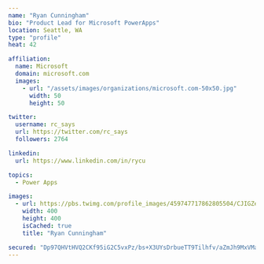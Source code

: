 ```yaml
---
name: "Ryan Cunningham"
bio: "Product Lead for Microsoft PowerApps"
location: Seattle, WA
type: "profile"
heat: 42

affiliation:
  name: Microsoft
  domain: microsoft.com
  images:
    - url: "/assets/images/organizations/microsoft.com-50x50.jpg"
      width: 50
      height: 50

twitter:
  username: rc_says
  url: https://twitter.com/rc_says
  followers: 2764

linkedin:
  url: https://www.linkedin.com/in/rycu

topics:
  - Power Apps

images:
  - url: https://pbs.twimg.com/profile_images/459747717862805504/CJIGZejd_400x400.png
    width: 400
    height: 400
    isCached: true
    title: "Ryan Cunningham"

secured: "Dp97QHVtHVQ2CKf95iG2C5vxPz/bs+X3UYsDrbueTT9Tilhfv/aZmJh9MxVMaJUMSGpE0kDWGt19Ctvo6osQy2AEso6C9LLBWw1DBJo0zlXLXIzdY/2OWp6J4dXz5Csm5Z7scyxmC7ezxA+EGl4vB/fmTDBKWu4pIj80KgBxNxlc3N7dFVWo1FJBAtJTwZQdztLlL0EnCnGSrLshBF7WxxMVBbQiLhPTAcRbBWxS+tLvg2TlKufEAYQO8JAXfE4ebOFPvKPpSHcAJIgGIUVN/9B0j7bjc+OBPBofzAuVKYCR6Ht6Cc2jVusPb2KDlWE/hZoGtL9s8jGRAFSvtQ9jyJfpE3wnuKavCofGDwgeEhEy/wJYyTNsMJ9CQV6RFakZJOh7OFlXbCWdGheSzI1b+A==;HtYe3pnPkVoFuRUYxBpWSA=="
---
```


